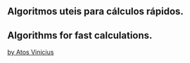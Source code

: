 
## Algoritmos uteis para cálculos rápidos.
## Algorithms for fast calculations.



[by Atos Vinicius](https://www.facebook.com/athos.vinicius.184)
